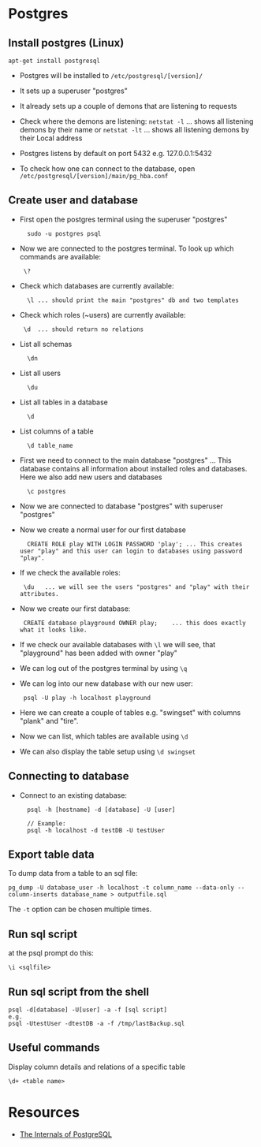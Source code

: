 Postgres
========


## Install postgres (Linux)

    apt-get install postgresql

- Postgres will be installed to `/etc/postgresql/[version]/`
- It sets up a superuser "postgres"
- It already sets up a couple of demons that are listening to requests
- Check where the demons are listening:
       `netstat -l`    ... shows all listening demons by their name
    or
       `netstat -lt`   ... shows all listening demons by their Local address

- Postgres listens by default on port 5432 e.g. 127.0.0.1:5432
- To check how one can connect to the database, open `/etc/postgresql/[version]/main/pg_hba.conf`


## Create user and database

- First open the postgres terminal using the superuser "postgres"

        sudo -u postgres psql

- Now we are connected to the postgres terminal. To look up which commands are available:

       \?

- Check which databases are currently available:

        \l ... should print the main "postgres" db and two templates

- Check which roles (~users) are currently available:

       \d  ... should return no relations

- List all schemas

        \dn

- List all users

        \du

- List all tables in a database

        \d

- List columns of a table

        \d table_name

- First we need to connect to the main database "postgres" ... This database contains all information about installed roles and databases. Here we also add new users and databases

        \c postgres

- Now we are connected to database "postgres" with superuser "postgres"
- Now we create a normal user for our first database

        CREATE ROLE play WITH LOGIN PASSWORD 'play'; ... This creates user "play" and this user can login to databases using password "play".

- If we check the available roles:

       \du   ... we will see the users "postgres" and "play" with their attributes.

- Now we create our first database:

       CREATE database playground OWNER play;    ... this does exactly what it looks like.

- If we check our available databases with `\l` we will see, that "playground" has been added with owner "play"
- We can log out of the postgres terminal by using `\q`

- We can log into our new database with our new user:

       psql -U play -h localhost playground

- Here we can create a couple of tables e.g. "swingset" with columns "plank" and "tire".
- Now we can list, which tables are available using `\d`
- We can also display the table setup using `\d swingset`


## Connecting to database

- Connect to an existing database:

        psql -h [hostname] -d [database] -U [user]

        // Example:
        psql -h localhost -d testDB -U testUser


## Export table data

To dump data from a table to an sql file:

    pg_dump -U database_user -h localhost -t column_name --data-only --column-inserts database_name > outputfile.sql

The `-t` option can be chosen multiple times. 

## Run sql script

at the psql prompt do this:

    \i <sqlfile>

## Run sql script from the shell

    psql -d[database] -U[user] -a -f [sql script]
    e.g.
    psql -UtestUser -dtestDB -a -f /tmp/lastBackup.sql 


## Useful commands

Display column details and relations of a specific table

    \d+ <table name>

# Resources

- [The Internals of PostgreSQL](http://www.interdb.jp/pg/index.html)
